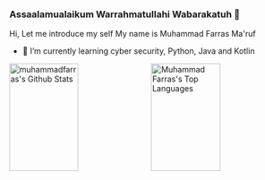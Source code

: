 ### Assaalamualaikum Warrahmatullahi Wabarakatuh 👋

Hi, Let me introduce my self
My name is Muhammad Farras Ma'ruf

- 🌱 I’m currently learning cyber security, Python, Java and Kotlin

<a> 
    <a href="https://github.com/muhammadfarras"><img alt="muhammadfarras's Github Stats" src="https://denvercoder1-github-readme-stats.vercel.app/api?username=muhammadfarras&show_icons=true&count_private=true&theme=react&border_color=7F3FBF&bg_color=0D1117&title_color=F85D7F&icon_color=F8D866" height="192px" width="49.5%"/></a>
  <a href="https://github.com/muhammadfarras"><img alt="Muhammad Farras's Top Languages" src="https://denvercoder1-github-readme-stats.vercel.app/api/top-langs/?username=muhammadfarras&langs_count=3&layout=compact&theme=react&border_color=7F3FBF&bg_color=0D1117&title_color=F85D7F&icon_color=F8D866" height="192px" width="49.5%"/></a>
  <br/>
</a>
